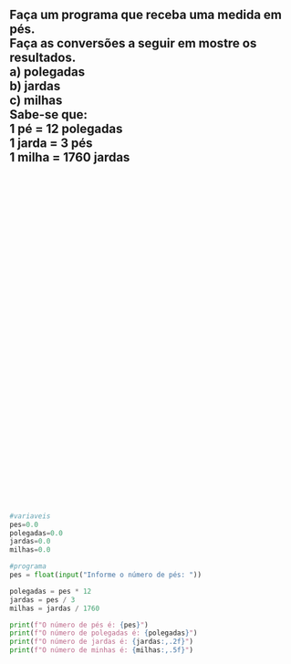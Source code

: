 <h2>
Faça um programa que receba uma medida em pés. </br> 
Faça as conversões a seguir em mostre os resultados.  </br>
    a) polegadas  </br>
    b) jardas  </br>
    c) milhas </br>
Sabe-se que:   </br>
    1 pé = 12 polegadas  </br>
    1 jarda = 3 pés  </br>
    1 milha = 1760 jardas  </br>

</h2>

</br>
</br>
</br>
</br>
</br>
</br>
</br>
</br>
</br>
</br>
</br>
</br>
</br>
</br>
</br>
</br>

</br>
</br>
</br>
</br>
</br>
</br>
</br>
</br>
</br>

</br>
</br>
</br>
</br>
</br>
</br>
</br>
</br>
</br>


```python
#variaveis
pes=0.0 
polegadas=0.0 
jardas=0.0
milhas=0.0

#programa
pes = float(input("Informe o número de pés: "))

polegadas = pes * 12
jardas = pes / 3
milhas = jardas / 1760

print(f"O número de pés é: {pes}")
print(f"O número de polegadas é: {polegadas}")
print(f"O número de jardas é: {jardas:,.2f}")
print(f"O número de minhas é: {milhas:,.5f}")

```
